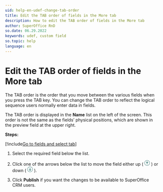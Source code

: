 ```yaml
---
uid: help-en-udef-change-tab-order
title: Edit the TAB order of fields in the More tab
description: How to edit the TAB order of fields in the More tab
author: SuperOffice RnD
so.date: 06.29.2022
keywords: udef, custom field
so.topic: help
language: en
---
```


# Edit the TAB order of fields in the More tab

The TAB order is the order that you move between the various fields when you press the TAB key. You can change the TAB order to reflect the logical sequence users normally enter data in fields.

The TAB order is displayed in the **Name** list on the left of the screen. This order is not the same as the fields’ physical positions, which are shown in the preview field at the upper right.

**Steps:**

[!include[Go to fields and select tab](includes/goto-fields.md)]

1. Select the required field below the list.

1. Click one of the arrows below the list to move the field either up ( ![icon][img1] ) or down ( ![icon][img2] ).

1. Click **Publish** if you want the changes to be available to SuperOffice CRM users.

<!-- Referenced links -->

<!-- Referenced images -->
[img1]: ../../../../media/icons/arrow-up.png
[img2]: ../../../../media/icons/arrow-down.png
